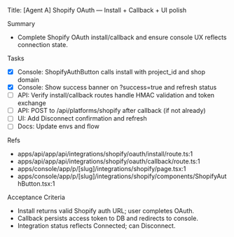 Title: [Agent A] Shopify OAuth — Install + Callback + UI polish

Summary
- Complete Shopify OAuth install/callback and ensure console UX reflects connection state.

Tasks
- [x] Console: ShopifyAuthButton calls install with project_id and shop domain
- [x] Console: Show success banner on ?success=true and refresh status
- [ ] API: Verify install/callback routes handle HMAC validation and token exchange
- [ ] API: POST to /api/platforms/shopify after callback (if not already)
- [ ] UI: Add Disconnect confirmation and refresh
- [ ] Docs: Update envs and flow

Refs
- apps/api/app/api/integrations/shopify/oauth/install/route.ts:1
- apps/api/app/api/integrations/shopify/oauth/callback/route.ts:1
- apps/console/app/p/[slug]/integrations/shopify/page.tsx:1
- apps/console/app/p/[slug]/integrations/shopify/components/ShopifyAuthButton.tsx:1

Acceptance Criteria
- Install returns valid Shopify auth URL; user completes OAuth.
- Callback persists access token to DB and redirects to console.
- Integration status reflects Connected; can Disconnect.

